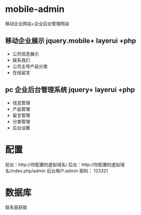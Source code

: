 # mobile-admin

移动企业网站+企业后台管理网站

## 移动企业展示 jquery.mobile+ layerui +php

- 公司信息展示
- 联系我们
- 公司主导产品分类
- 在线留言

## pc 企业后台管理系统 jquery+ layerui +php

- 信息管理
- 产品管理
- 留言管理
- 分类管理
- 后台设置

# 配置

前台：http://你配置的虚拟域名/
后台：http://你配置的虚拟域名/index.php/admin 后台用户:admin 密码： 123321

# 数据库

联系我获取
